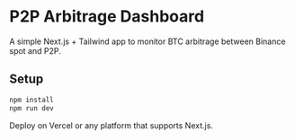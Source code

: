 # P2P Arbitrage Dashboard

A simple Next.js + Tailwind app to monitor BTC arbitrage between Binance spot and P2P.

## Setup

```bash
npm install
npm run dev
```

Deploy on Vercel or any platform that supports Next.js.
